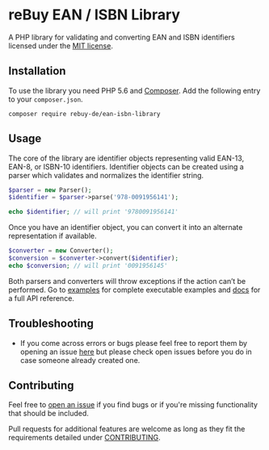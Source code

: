 # reBuy EAN / ISBN Library

A PHP library for validating and converting EAN and ISBN identifiers
licensed under the [MIT license](LICENSE.md).

## Installation

To use the library you need PHP 5.6 and [Composer](https://getcomposer.org/).
Add the following entry to your `composer.json`.

```shell
composer require rebuy-de/ean-isbn-library
```

## Usage

The core of the library are identifier objects representing valid EAN-13, EAN-8, or ISBN-10 identifiers.
Identifier objects can be created using a parser which validates and normalizes the identifier string.

```php
$parser = new Parser();
$identifier = $parser->parse('978-0091956141');

echo $identifier; // will print '9780091956141'
```

Once you have an identifier object, you can convert it into an alternate representation if available.

```php
$converter = new Converter();
$conversion = $converter->convert($identifier);
echo $conversion; // will print '0091956145'
```

Both parsers and converters will throw exceptions if the action can’t be performed.
Go to [examples](/examples) for complete executable examples and [docs](docs/ApiIndex.md) for a full API reference.

## Troubleshooting

* If you come across errors or bugs please feel free to report them by
opening an issue [here](https://github.com/rebuy-de/ean-isbn-library/issues)
but please check open issues before you do in case someone already created one.

## Contributing

Feel free to [open an issue](https://github.com/rebuy-de/ean-isbn-library/issues) if you find
bugs or if you're missing functionality that should be included.

Pull requests for additional features are welcome as long as
they fit the requirements detailed under [CONTRIBUTING](CONTRIBUTING.md).
